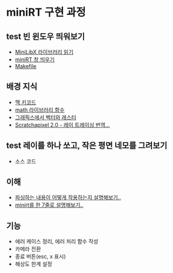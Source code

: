 # miniRT 구현 과정

## test 빈 윈도우 띄워보기
- [MiniLibX 라이브러리 읽기](miniRT라이브러리)
- [miniRT 창 띄우기](miniRT창띄우기)
- [Makefile](miniRT-Makefile)

## 배경 지식
- [맥 키코드](맥-키코드)
- [math 라이브러리 함수](math-h-함수)
- [그래픽스에서 벡터와 래스터](벡터)
- [Scratchapixel 2.0 - 레이 트레이싱 번역...](Scratchapixel번역)

## test 레이를 하나 쏘고, 작은 평면 네모를 그려보기
- 소스 코드

## 이해
- [파싱하는 내용이 어떻게 작용하는지 설명해보기..](miniRT-파싱)
- [minirt를 한 7줄로 설명해보기..](miniRT요약)

## 기능

- 에러 케이스 정리, 에러 처리 함수 작성
- 카메라 전환
- 종료 버튼(esc, x 표시)
- 해상도 한계 설정
